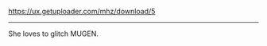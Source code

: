 https://ux.getuploader.com/mhz/download/5
_______________________________________________
She loves to glitch MUGEN.
